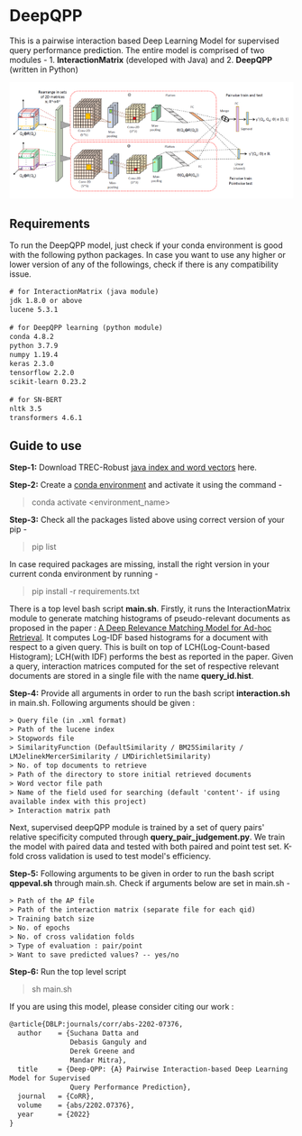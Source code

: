 ﻿# DeepQPP
This is a pairwise interaction based Deep Learning Model for supervised query performance prediction. 
The entire model is comprised of two modules - 1. **InteractionMatrix** (developed with Java) and 
2. **DeepQPP** (written in Python) 

![Alt text](deepqpp_model.png?raw=true "Title")

## Requirements
To run the DeepQPP model, just check if your conda environment is good with the following python packages. 
In case you want to use any higher or lower version of any of the followings, check if there is any 
compatibility issue.
````````````````````````````````````````````
# for InteractionMatrix (java module)
jdk 1.8.0 or above
lucene 5.3.1

# for DeepQPP learning (python module)
conda 4.8.2
python 3.7.9
numpy 1.19.4
keras 2.3.0
tensorflow 2.2.0
scikit-learn 0.23.2

# for SN-BERT
nltk 3.5
transformers 4.6.1
````````````````````````````````````````````
## Guide to use
**Step-1:** Download TREC-Robust [java index and word vectors](https://drive.google.com/drive/folders/13k0AFcIemmtBvBpaBCyJR7ZYUIoRf2Kx?usp=sharing) here.

**Step-2:** Create a [conda environment](https://phoenixnap.com/kb/how-to-install-anaconda-ubuntu-18-04-or-20-04) 
and activate it using the command - 
> conda activate <environment_name>

**Step-3:** Check all the packages listed above using correct version of your pip -
> pip list

In case required packages are missing, install the right version in your current conda environment by running -
> pip install -r requirements.txt 

There is a top level bash script **main.sh**. Firstly, it runs the InteractionMatrix module to generate matching histograms of pseudo-relevant documents as proposed in the paper : [A Deep Relevance Matching Model for Ad-hoc Retrieval](https://dl.acm.org/doi/10.1145/2983323.2983769). It computes Log-IDF based histograms for a document with respect to a given query. This is built on top of LCH(Log-Count-based Histogram); LCH(with IDF) performs the best as reported in the paper. Given a query, interaction matrices computed for the set of respective relevant documents are stored in a single file with the name **query_id.hist**.

**Step-4:** Provide all arguments in order to run the bash script **interaction.sh** in main.sh. Following arguments should be given :
``````````````````````````````````````````````````````````````````````````````````````````
> Query file (in .xml format)
> Path of the lucene index
> Stopwords file
> SimilarityFunction (DefaultSimilarity / BM25Similarity / LMJelinekMercerSimilarity / LMDirichletSimilarity)
> No. of top documents to retrieve
> Path of the directory to store initial retrieved documents
> Word vector file path
> Name of the field used for searching (default 'content'- if using available index with this project)
> Interaction matrix path
``````````````````````````````````````````````````````````````````````````````````````````

Next, supervised deepQPP module is trained by a set of query pairs' relative specificity computed through **query_pair_judgement.py**. We train the model with paired data and tested with both paired and point test set. K-fold cross validation is used to test model's efficiency. 

**Step-5:** Following arguments to be given in order to run the bash script **qppeval.sh** through main.sh. Check if arguments below are set in main.sh -
``````````````````````````````````````````````````````````````````````````````````````````
> Path of the AP file
> Path of the interaction matrix (separate file for each qid)
> Training batch size
> No. of epochs
> No. of cross validation folds
> Type of evaluation : pair/point
> Want to save predicted values? -- yes/no
``````````````````````````````````````````````````````````````````````````````````````````
**Step-6:** Run the top level script
> sh main.sh

If you are using this model, please consider citing our work :
`````````````````````````````````````````````````
@article{DBLP:journals/corr/abs-2202-07376,
  author    = {Suchana Datta and
               Debasis Ganguly and
               Derek Greene and
               Mandar Mitra},
  title     = {Deep-QPP: {A} Pairwise Interaction-based Deep Learning Model for Supervised
               Query Performance Prediction},
  journal   = {CoRR},
  volume    = {abs/2202.07376},
  year      = {2022}
}
`````````````````````````````````````````````````
